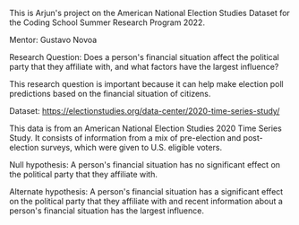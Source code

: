 This is Arjun's project on the American National Election Studies Dataset for the Coding School Summer Research Program 2022.

Mentor: Gustavo Novoa

Research Question: Does a person's financial situation affect the political party that they affiliate with, and what factors have the largest influence?

This research question is important because it can help make election poll predictions based on the financial situation of citizens.

Dataset: https://electionstudies.org/data-center/2020-time-series-study/

This data is from an American National Election Studies 2020 Time Series Study. It consists of information from a mix of pre-election and post-election surveys, which were given to U.S. eligible voters.

Null hypothesis: A person's financial situation has no significant effect on the political party that they affiliate with.

Alternate hypothesis: A person's financial situation has a significant effect on the political party that they affiliate with and recent information about a person's financial situation has the largest influence.
